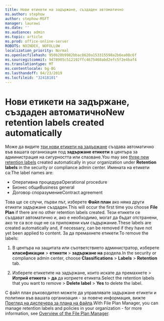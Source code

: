 ```yaml
---
title: Нови етикети на задържане, създаден автоматично
ms.author: stephow
author: stephow-MSFT
manager: laurawi
ms.date: ''
ms.audience: admin
ms.topic: article
ms.prod: office-online-server
ROBOTS: NOINDEX, NOFOLLOW
localization_priority: Normal
ms.openlocfilehash: 950b20b9982bbac8620a153315598a2b6ea08c6f
ms.sourcegitcommit: 9d78905c512192ffc4675468abd2efc5f2e4baf4
ms.translationtype: MT
ms.contentlocale: bg-BG
ms.lasthandoff: 04/23/2019
ms.locfileid: "32418101"
---
```

# <a name="new-retention-labels-created-automatically"></a><span data-ttu-id="01126-102">Нови етикети на задържане, създаден автоматично</span><span class="sxs-lookup"><span data-stu-id="01126-102">New retention labels created automatically</span></span>

<span data-ttu-id="01126-103">Може да видите [три нови етикети на задържане](https://docs.microsoft.com/en-us/office365/securitycompliance/file-plan-manager#default-retention-labels-and-label-policy) създава автоматично във вашата организация под **задържане етикети** в центъра за администрация на сигурността или спазване.</span><span class="sxs-lookup"><span data-stu-id="01126-103">You may see [three new retention labels](https://docs.microsoft.com/en-us/office365/securitycompliance/file-plan-manager#default-retention-labels-and-label-policy) created automatically in your organization under **Retention labels** in the security or compliance admin center.</span></span> <span data-ttu-id="01126-104">Имената на етикети са:</span><span class="sxs-lookup"><span data-stu-id="01126-104">The label names are:</span></span>

- <span data-ttu-id="01126-105">Оперативна процедура</span><span class="sxs-lookup"><span data-stu-id="01126-105">Operational procedure</span></span>
- <span data-ttu-id="01126-106">Бизнес общи</span><span class="sxs-lookup"><span data-stu-id="01126-106">Business general</span></span>
- <span data-ttu-id="01126-107">Договор споразумение</span><span class="sxs-lookup"><span data-stu-id="01126-107">Contract agreement</span></span>

<span data-ttu-id="01126-108">Това ще се случи, първи път, изберете **Файл план** ако няма други етикети задържане създаден.</span><span class="sxs-lookup"><span data-stu-id="01126-108">This will occur the first time you choose **File Plan** if there are no other retention labels created.</span></span> <span data-ttu-id="01126-109">Тези етикети се създават автоматично и, ако е необходимо, могат да бъдат отстранени, ако те са все още не са приложени към съдържание.</span><span class="sxs-lookup"><span data-stu-id="01126-109">These labels are created automatically and, if necessary, can be removed if they have not yet been applied to content.</span></span> <span data-ttu-id="01126-110">За да премахнете етикети:</span><span class="sxs-lookup"><span data-stu-id="01126-110">To remove the labels:</span></span>

1. <span data-ttu-id="01126-111">В центъра на защитата или съответствието администратор, изберете **класификации** > **етикети** > **задържане на** раздела.</span><span class="sxs-lookup"><span data-stu-id="01126-111">In the security or compliance admin center, choose **Classifications** > **Labels** > **Retention** tab.</span></span>

1. <span data-ttu-id="01126-112">Изберете етикетите на задържане, които искате да премахнете > **Изтрий етикета** > **да** да изтриете етикета.</span><span class="sxs-lookup"><span data-stu-id="01126-112">Select the retention labels that you want to remove > **Delete label** > **Yes** to delete the label.</span></span>

<span data-ttu-id="01126-113">С файл план ръководител можете да управлявате задържане етикети и политики във вашата организация - за повече информация, вижте [Преглед на диспечера за плана на файла](https://docs.microsoft.com/en-us/office365/securitycompliance/file-plan-manager).</span><span class="sxs-lookup"><span data-stu-id="01126-113">With File Plan Manager, you can manage retention labels and policies in your organization - for more information, see [Overview of the File Plan Manager](https://docs.microsoft.com/en-us/office365/securitycompliance/file-plan-manager).</span></span>